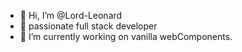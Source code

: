 - 👋 Hi, I’m @Lord-Leonard
- 👀 passionate full stack developer
- 🌱 I’m currently working on vanilla webComponents.
<!-- - 💞️ I’m looking to collaborate on ... -->

